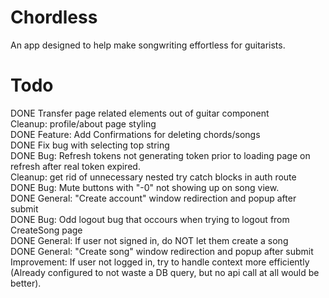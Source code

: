 # Chordless

An app designed to help make songwriting effortless for guitarists. <br />

# Todo

DONE Transfer page related elements out of guitar component <br />
Cleanup: profile/about page styling <br />
DONE Feature: Add Confirmations for deleting chords/songs <br />
DONE Fix bug with selecting top string <br />
DONE Bug: Refresh tokens not generating token prior to loading page on refresh after real token expired. <br />
Cleanup: get rid of unnecessary nested try catch blocks in auth route <br />
DONE Bug: Mute buttons with "-0" not showing up on song view. <br />
DONE General: "Create account" window redirection and popup after submit <br />
DONE Bug: Odd logout bug that occours when trying to logout from CreateSong page <br />
DONE General: If user not signed in, do NOT let them create a song <br />
DONE General: "Create song" window redirection and popup after submit <br />
Improvement: If user not logged in, try to handle context more efficiently (Already configured to not waste a DB query, but no api call at all would be better). <br />

